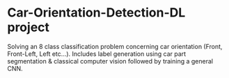 # Car-Orientation-Detection-DL project
Solving an 8 class classification problem concerning car orientation (Front, Front-Left, Left etc...). Includes label generation using car part segmentation & classical computer vision followed by training a general CNN.
